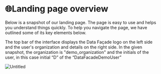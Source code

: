 # 🌐Landing page overview

Below is a snapshot of our landing page. The page is easy to use and helps you understand things quickly. To help you navigate the page, we have outlined some of its key elements below.

The top bar of the interface displays the Data Façade logo on the left side and the user's organization and details on the right side. In the given snapshot, the organization is "demo_organization" and the initials of the user, in this case initial “D” of the “DataFacadeDemoUser”

![Untitled](%F0%9F%8C%90Landing%20page%20overview%20bab544fc79ce4c6e90aef7fdad14e359/Untitled.png)